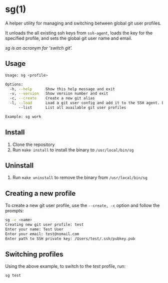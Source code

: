 # sg(1)

A helper utility for managing and switching between global git user profiles.

It unloads the all existing ssh keys from `ssh-agent`, loads the key for the specified profile, and sets the global git user name and email.

*sg is an acronym for 'switch git'.*

## Usage

```bash
Usage: sg <profile>

Options:
  -h, --help      Show this help message and exit
  -v, --version   Show version number and exit
  -c, --create    Create a new git alias
  -l, --load      Load a git user config and add it to the SSH agent. Default action.
      --list      List all available git user profiles

Example: sg work
```

## Install

1. Clone the repository
2. Run `make install` to install the binary to `/usr/local/bin/sg`

## Uninstall

1. Run `make uninstall` to remove the binary from `/usr/local/bin/sg`

## Creating a new profile

To create a new git user profile, use the `--create, -c` option and follow the prompts:

```bash
sg -c <name>
Creating new git user profile: test
Enter your name: Test User
Enter your email: test@nomail.com
Enter path to SSH private key: /Users/test/.ssh/pubkey.pub
```

## Switching profiles

Using the above example, to switch to the *test* profile, run:

```bash
sg test
```
